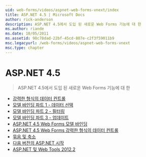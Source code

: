 ```yaml
---
uid: web-forms/videos/aspnet-web-forms-vnext/index
title: ASP.NET 4.5 | Microsoft Docs
author: rick-anderson
description: ASP.NET 4.5에서 도입 된 새로운 Web Forms 기능에 대 한
ms.author: riande
ms.date: 10/05/2011
ms.assetid: 98c78dad-22bf-45cd-807e-c2f3f59011b9
msc.legacyurl: /web-forms/videos/aspnet-web-forms-vnext
msc.type: chapter
---
```

<a name="aspnet-45"></a>ASP.NET 4.5
====================
> ASP.NET 4.5에서 도입 된 새로운 Web Forms 기능에 대 한


- [강력한 형식의 데이터 컨트롤](aspnet-vnext-videos-strongly-typed-data-controls.md)
- [모델 바인딩 파트 1 - 데이터 선택](aspnet-vnext-videos-model-binding-part-1-selecting-data.md)
- [모델 바인딩 파트 2 - 필터링](aspnet-vnext-videos-model-binding-part-2-filtering.md)
- [모델 바인딩 파트 3 - 업데이트](aspnet-vnext-videos-model-binding-part-3-updating.md)
- [ASP.NET 4.5 Web Forms 모델 바인딩](aspnet-45-web-forms-model-binding.md)
- [ASP.NET 4.5 Web Forms 강력한 형식의 데이터 컨트롤](aspnet-45-web-forms-strong-typed-data-controls.md)
- [묶음 및 축소](aspnet-vnext-videos-bundling-and-minification.md)
- [다음 버전의 ASP.NET 시작](getting-started-with-the-next-version-of-aspnet.md)
- [ASP.NET 및 Web Tools 2012.2](aspnet-and-web-tools-20122.md)
